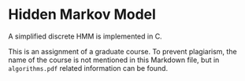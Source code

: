 # Hidden Markov Model

A simplified discrete HMM is implemented in C.

This is an assignment of a graduate course. To prevent plagiarism, the name of the course is not mentioned in this Markdown file, but in `algorithms.pdf` related information can be found.